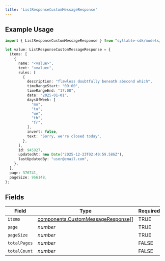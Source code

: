 ```yaml
---
title: 'ListResponseCustomMessageResponse'
---
```


## Example Usage

```typescript
import { ListResponseCustomMessageResponse } from "syllable-sdk/models/components";

let value: ListResponseCustomMessageResponse = {
  items: [
    {
      name: "<value>",
      text: "<value>",
      rules: [
        {
          description: "flawless doubtfully beneath abscond which",
          timeRangeStart: "09:00",
          timeRangeEnd: "17:00",
          date: "2025-01-01",
          daysOfWeek: [
            "mo",
            "tu",
            "we",
            "th",
            "fr",
          ],
          invert: false,
          text: "Sorry, we're closed today",
        },
      ],
      id: 945027,
      updatedAt: new Date("2025-12-23T02:40:59.586Z"),
      lastUpdatedBy: "user@email.com",
    },
  ],
  page: 376741,
  pageSize: 966148,
};
```

## Fields

| Field                                                                                  | Type                                                                                   | Required                                                                               | Description                                                                            |
| -------------------------------------------------------------------------------------- | -------------------------------------------------------------------------------------- | -------------------------------------------------------------------------------------- | -------------------------------------------------------------------------------------- |
| `items`                                                                                | [components.CustomMessageResponse](/sdk-docs/models/components/custommessageresponse)[] | TRUE                                                                     | N/A                                                                                    |
| `page`                                                                                 | *number*                                                                               | TRUE                                                                     | N/A                                                                                    |
| `pageSize`                                                                             | *number*                                                                               | TRUE                                                                     | N/A                                                                                    |
| `totalPages`                                                                           | *number*                                                                               | FALSE                                                                     | N/A                                                                                    |
| `totalCount`                                                                           | *number*                                                                               | FALSE                                                                     | N/A                                                                                    |